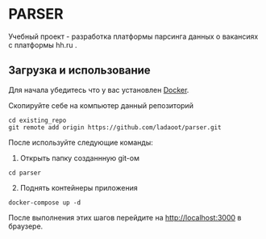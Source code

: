 # PARSER

Учебный проект -  разработка платформы парсинга данных о вакансиях с
платформы hh.ru .

## Загрузка и использование

Для начала убедитесь что у вас установлен [Docker](https://docs.docker.com/engine/install/).

Скопируйте себе на компьютер данный репозиторий

```
cd existing_repo
git remote add origin https://github.com/ladaoot/parser.git
```
После используйте следующие команды:

1. Открыть папку созданнную git-ом
```
cd parser
```
2. Поднять контейнеры приложения
```
docker-compose up -d
```

После выполнения этих шагов перейдите на [http://localhost:3000](http://localhost:3000) в браузере.
